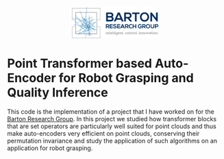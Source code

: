 <p align="center">
<img src=./img/BRG.png width=40% height=40%>
</p>

# Point Transformer based Auto-Encoder for Robot Grasping and Quality Inference

This code is the implementation of a project that I have worked on for the [Barton Research Group](https://brg.engin.umich.edu/research/robotic-smart-manufacturing).
In this project we studied how transformer blocks that are set operators are particularly well suited for point clouds and thus make auto-encoders very efficient on point clouds, conserving their permutation invariance and study the application of such algorithms on an application for robot grasping.


